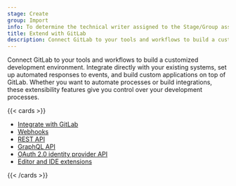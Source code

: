 ```yaml
---
stage: Create
group: Import
info: To determine the technical writer assigned to the Stage/Group associated with this page, see https://handbook.gitlab.com/handbook/product/ux/technical-writing/#assignments
title: Extend with GitLab
description: Connect GitLab to your tools and workflows to build a customized development environment.
---
```


Connect GitLab to your tools and workflows to build a customized development environment.
Integrate directly with your existing systems, set up automated responses to events,
and build custom applications on top of GitLab.
Whether you want to automate processes or build integrations, these extensibility
features give you control over your development processes.

{{< cards >}}

- [Integrate with GitLab](../integration/_index.md)
- [Webhooks](../user/project/integrations/webhooks.md)
- [REST API](rest/_index.md)
- [GraphQL API](graphql/_index.md)
- [OAuth 2.0 identity provider API](oauth2.md)
- [Editor and IDE extensions](../editor_extensions/_index.md)

{{< /cards >}}
